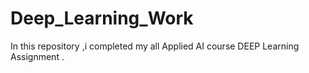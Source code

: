 # Deep_Learning_Work
In this repository ,i completed my all Applied AI course DEEP Learning  Assignment .

